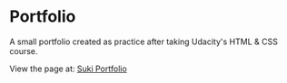 # Portfolio 

A small portfolio created as practice after taking Udacity's HTML & CSS course.

View the page at: [Suki Portfolio](http://sthapa15.github.io/portfolio-page/)

